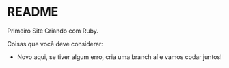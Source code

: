 # README

Primeiro Site Criando com Ruby.

Coisas que você deve considerar:

* Novo aqui, se tiver algum erro, cria uma branch aí e vamos codar juntos!
